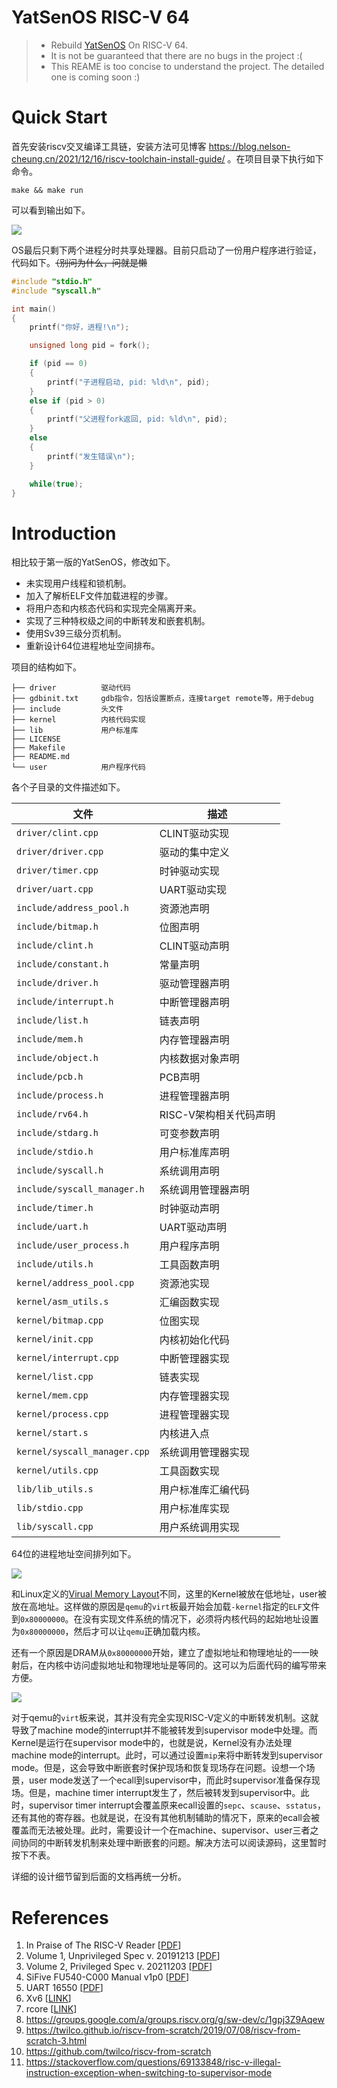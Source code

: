# YatSenOS RISC-V 64
> + Rebuild [YatSenOS](https://github.com/YatSenOS/YatSenOS-Tutorial-Volume-1) On RISC-V 64.
> + It is not be guaranteed that there are no bugs in the project :(
> + This REAME is too concise to understand the project. The detailed one is coming soon :) 

# Quick Start

首先安装riscv交叉编译工具链，安装方法可见博客 https://blog.nelson-cheung.cn/2021/12/16/riscv-toolchain-install-guide/ 。在项目目录下执行如下命令。

```shell
make && make run
```

可以看到输出如下。

![](gallery/demo.gif)

OS最后只剩下两个进程分时共享处理器。目前只启动了一份用户程序进行验证，代码如下。~~（别问为什么，问就是懒~~

```cpp
#include "stdio.h"
#include "syscall.h"

int main()
{
    printf("你好，进程!\n");

    unsigned long pid = fork();

    if (pid == 0)
    {
        printf("子进程启动, pid: %ld\n", pid);
    }
    else if (pid > 0)
    {
        printf("父进程fork返回, pid: %ld\n", pid);
    }
    else
    {
        printf("发生错误\n");
    }

    while(true);
}
```

# Introduction

相比较于第一版的YatSenOS，修改如下。

+ 未实现用户线程和锁机制。
+ 加入了解析ELF文件加载进程的步骤。
+ 将用户态和内核态代码和实现完全隔离开来。
+ 实现了三种特权级之间的中断转发和嵌套机制。
+ 使用Sv39三级分页机制。
+ 重新设计64位进程地址空间排布。

项目的结构如下。

```
├── driver          驱动代码
├── gdbinit.txt     gdb指令，包括设置断点，连接target remote等，用于debug
├── include         头文件
├── kernel          内核代码实现
├── lib             用户标准库
├── LICENSE        
├── Makefile  
├── README.md
└── user            用户程序代码
```

各个子目录的文件描述如下。

| 文件                     | 描述           |
| ------------------------ | -------------- |
| `driver/clint.cpp`       | CLINT驱动实现  |
| `driver/driver.cpp`      | 驱动的集中定义 |
| `driver/timer.cpp`       | 时钟驱动实现 |
| `driver/uart.cpp`        | UART驱动实现 |
| `include/address_pool.h` | 资源池声明 |
| `include/bitmap.h`       | 位图声明 |
| `include/clint.h`        | CLINT驱动声明 |
| `include/constant.h`     | 常量声明 |
| `include/driver.h`       | 驱动管理器声明 |
| `include/interrupt.h`    | 中断管理器声明 |
| `include/list.h`         | 链表声明 |
| `include/mem.h`          | 内存管理器声明 |
| `include/object.h`       | 内核数据对象声明 |
| `include/pcb.h` | PCB声明 |
| `include/process.h` | 进程管理器声明 |
| `include/rv64.h` | RISC-V架构相关代码声明 |
| `include/stdarg.h` | 可变参数声明 |
| `include/stdio.h` | 用户标准库声明 |
| `include/syscall.h` | 系统调用声明 |
| `include/syscall_manager.h` | 系统调用管理器声明 |
| `include/timer.h` | 时钟驱动声明 |
| `include/uart.h` | UART驱动声明 |
| `include/user_process.h` | 用户程序声明 |
| `include/utils.h` | 工具函数声明 |
| `kernel/address_pool.cpp` | 资源池实现 |
| `kernel/asm_utils.s` | 汇编函数实现 |
| `kernel/bitmap.cpp` | 位图实现 |
| `kernel/init.cpp` | 内核初始化代码 |
| `kernel/interrupt.cpp` | 中断管理器实现 |
| `kernel/list.cpp` | 链表实现 |
| `kernel/mem.cpp` | 内存管理器实现 |
| `kernel/process.cpp` | 进程管理器实现 |
| `kernel/start.s` | 内核进入点 |
| `kernel/syscall_manager.cpp` | 系统调用管理器实现 |
| `kernel/utils.cpp` | 工具函数实现 |
| `lib/lib_utils.s` | 用户标准库汇编代码 |
| `lib/stdio.cpp` | 用户标准库实现 |
| `lib/syscall.cpp` | 用户系统调用实现 |

64位的进程地址空间排列如下。

![](gallery/process.png)

和Linux定义的[Virual Memory Layout](https://www.kernel.org/doc/html/latest/riscv/vm-layout.html)不同，这里的Kernel被放在低地址，user被放在高地址。这样做的原因是`qemu`的`virt`板最开始会加载`-kernel`指定的`ELF`文件到`0x80000000`。在没有实现文件系统的情况下，必须将内核代码的起始地址设置为`0x80000000`，然后才可以让`qemu`正确加载内核。

还有一个原因是DRAM从`0x80000000`开始，建立了虚拟地址和物理地址的一一映射后，在内核中访问虚拟地址和物理地址是等同的。这可以为后面代码的编写带来方便。

![](gallery/interrupt.drawio.png)

对于qemu的`virt`板来说，其并没有完全实现RISC-V定义的中断转发机制。这就导致了machine mode的interrupt并不能被转发到supervisor mode中处理。而Kernel是运行在supervisor mode中的，也就是说，Kernel没有办法处理machine mode的interrupt。此时，可以通过设置`mip`来将中断转发到supervisor mode。但是，这会导致中断嵌套时保护现场和恢复现场存在问题。设想一个场景，user mode发送了一个ecall到supervisor中，而此时supervisor准备保存现场。但是，machine timer interrupt发生了，然后被转发到supervisor中。此时，supervisor timer interrupt会覆盖原来ecall设置的`sepc`、`scause`、`sstatus`，还有其他的寄存器。也就是说，在没有其他机制辅助的情况下，原来的ecall会被覆盖而无法被处理。此时，需要设计一个在machine、supervisor、user三者之间协同的中断转发机制来处理中断嵌套的问题。解决方法可以阅读源码，这里暂时按下不表。

详细的设计细节留到后面的文档再统一分析。

# References

1. In Praise of The RISC-V Reader [[PDF](https://www.cs.sfu.ca/~ashriram/Courses/CS295/assets/books/rvbook.pdf)]
2. Volume 1, Unprivileged Spec v. 20191213 [[PDF](https://github.com/riscv/riscv-isa-manual/releases/download/Ratified-IMAFDQC/riscv-spec-20191213.pdf)]
3. Volume 2, Privileged Spec v. 20211203 [[PDF](https://github.com/riscv/riscv-isa-manual/releases/download/Priv-v1.12/riscv-privileged-20211203.pdf)]
4. SiFive FU540-C000 Manual v1p0 [[PDF](https://static.dev.sifive.com/FU540-C000-v1.0.pdf)]
5. UART 16550 [[PDF](http://caro.su/msx/ocm_de1/16550.pdf)]
6. Xv6 [[LINK](https://github.com/mit-pdos/xv6-riscv)]
7. rcore [[LINK](https://rcore-os.github.io/rCore-Tutorial-Book-v3/)]
8. https://groups.google.com/a/groups.riscv.org/g/sw-dev/c/1gpj3Z9Aqew
9. https://twilco.github.io/riscv-from-scratch/2019/07/08/riscv-from-scratch-3.html
10. https://github.com/twilco/riscv-from-scratch
11. https://stackoverflow.com/questions/69133848/risc-v-illegal-instruction-exception-when-switching-to-supervisor-mode


